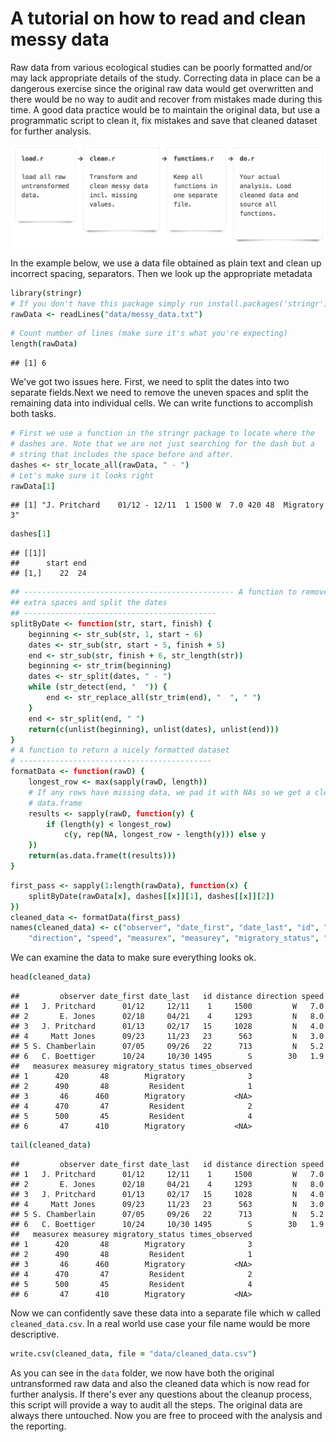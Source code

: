 
# A tutorial on how to read and clean messy data

Raw data from various ecological studies can be poorly formatted and/or may lack appropriate details of the study. Correcting data in place can be a dangerous exercise since the original raw data would get overwritten and there would be no way to audit and recover from mistakes made during this time. A good data practice would be to maintain the original data, but use a programmatic script to clean it, fix mistakes and save that cleaned dataset for further analysis. 

![A sample workflow](assets/sample_workflow.png)

In the example below, we use a data file obtained as plain text and clean up incorrect spacing, separators. Then we look up the appropriate metadata 


```coffee
library(stringr)
# If you don't have this package simply run install.packages('stringr')
rawData <- readLines("data/messy_data.txt")
```



```coffee
# Count number of lines (make sure it's what you're expecting)
length(rawData)
```

```
## [1] 6
```


We've got two issues here. First, we need to split the dates into two separate fields.Next we need to remove the uneven spaces and split the remaining data into individual cells. We can write functions to accomplish both tasks.



```coffee
# First we use a function in the stringr package to locate where the
# dashes are. Note that we are not just searching for the dash but a
# string that includes the space before and after.
dashes <- str_locate_all(rawData, " - ")
# Let's make sure it looks right
rawData[1]
```

```
## [1] "J. Pritchard    01/12 - 12/11  1 1500 W  7.0 420 48  Migratory 3"
```

```coffee
dashes[1]
```

```
## [[1]]
##      start end
## [1,]    22  24
```



```coffee
## ----------------------------------------------- A function to remove
## extra spaces and split the dates
## -------------------------------------------
splitByDate <- function(str, start, finish) {
    beginning <- str_sub(str, 1, start - 6)
    dates <- str_sub(str, start - 5, finish + 5)
    end <- str_sub(str, finish + 6, str_length(str))
    beginning <- str_trim(beginning)
    dates <- str_split(dates, " - ")
    while (str_detect(end, "  ")) {
        end <- str_replace_all(str_trim(end), "  ", " ")
    }
    end <- str_split(end, " ")
    return(c(unlist(beginning), unlist(dates), unlist(end)))
}
# A function to return a nicely formatted dataset
# -------------------------------------------
formatData <- function(rawD) {
    longest_row <- max(sapply(rawD, length))
    # If any rows have missing data, we pad it with NAs so we get a clean
    # data.frame
    results <- sapply(rawD, function(y) {
        if (length(y) < longest_row) 
            c(y, rep(NA, longest_row - length(y))) else y
    })
    return(as.data.frame(t(results)))
}
```

```coffee
first_pass <- sapply(1:length(rawData), function(x) {
    splitByDate(rawData[x], dashes[[x]][1], dashes[[x]][2])
})
cleaned_data <- formatData(first_pass)
names(cleaned_data) <- c("observer", "date_first", "date_last", "id", "distance", 
    "direction", "speed", "measurex", "measurey", "migratory_status", "times_observed")
```

We can examine the data to make sure everything looks ok.


```coffee
head(cleaned_data)
```

```
##         observer date_first date_last   id distance direction speed
## 1   J. Pritchard      01/12     12/11    1     1500         W   7.0
## 2       E. Jones      02/18     04/21    4     1293         N   8.0
## 3   J. Pritchard      01/13     02/17   15     1028         N   4.0
## 4     Matt Jones      09/23     11/23   23      563         N   3.0
## 5 S. Chamberlain      07/05     09/26   22      713         N   5.2
## 6   C. Boettiger      10/24     10/30 1495        S        30   1.9
##   measurex measurey migratory_status times_observed
## 1      420       48        Migratory              3
## 2      490       48         Resident              1
## 3       46      460        Migratory           <NA>
## 4      470       47         Resident              2
## 5      500       45         Resident              4
## 6       47      410        Migratory           <NA>
```

```coffee
tail(cleaned_data)
```

```
##         observer date_first date_last   id distance direction speed
## 1   J. Pritchard      01/12     12/11    1     1500         W   7.0
## 2       E. Jones      02/18     04/21    4     1293         N   8.0
## 3   J. Pritchard      01/13     02/17   15     1028         N   4.0
## 4     Matt Jones      09/23     11/23   23      563         N   3.0
## 5 S. Chamberlain      07/05     09/26   22      713         N   5.2
## 6   C. Boettiger      10/24     10/30 1495        S        30   1.9
##   measurex measurey migratory_status times_observed
## 1      420       48        Migratory              3
## 2      490       48         Resident              1
## 3       46      460        Migratory           <NA>
## 4      470       47         Resident              2
## 5      500       45         Resident              4
## 6       47      410        Migratory           <NA>
```


Now we can confidently save these data into a separate file which w called `cleaned_data.csv`. In a real world use case your file name would be more descriptive.



```coffee
write.csv(cleaned_data, file = "data/cleaned_data.csv")
```


As you can see in the `data` folder, we now have both the original untransformed raw data and also the cleaned data which is now read for further analysis. If there's ever any questions about the cleanup process, this script will provide a way to audit all the steps. The original data are always there untouched. Now you are free to proceed with the analysis and the reporting.


